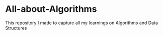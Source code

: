 # All-about-Algorithms
This repository I made to capture all my learnings on Algorithms and Data Structures
